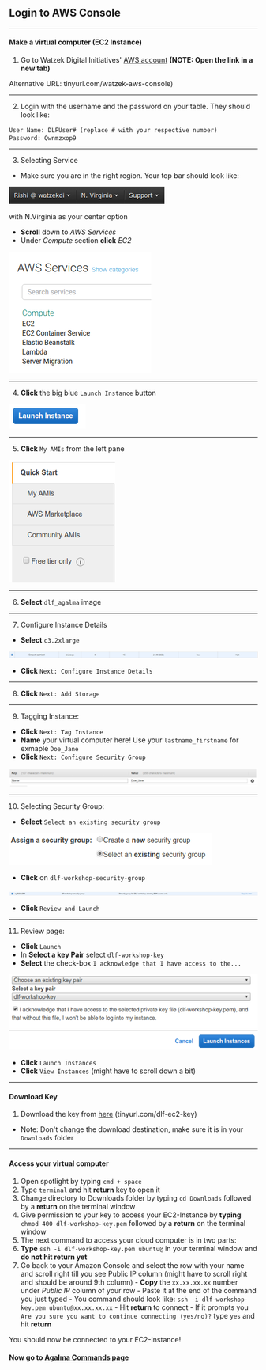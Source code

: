 ## Login to AWS Console

---

#### Make a virtual computer (EC2 Instance)

1. Go to Watzek Digital Initiatives' <a href="https://watzekdi.signin.aws.amazon.com/console" target="\_blank">AWS account</a> **(NOTE: Open the link in a new tab)**

  Alternative URL: tinyurl.com/watzek-aws-console)

  ---

2. Login with the username and the password on your table. They should look like:
  ```
  User Name: DLFUser# (replace # with your respective number)
  Password: Qwnmzxop9
  ```

  ---

3. Selecting Service
  - Make sure you are in the right region. Your top bar should look like:

  ![navbar](https://github.com/WatzekDigitalInitiatives/DLF-Workshop/blob/master/images/navbar.png)

  with N.Virginia as your center option
  - **Scroll** down to *AWS Services*
  - Under *Compute* section **click** *EC2*

  ![EC2](https://github.com/WatzekDigitalInitiatives/DLF-Workshop/blob/master/images/select-ec2.png)

  ---

4. **Click** the big blue `Launch Instance` button

  ![Launch](https://github.com/WatzekDigitalInitiatives/DLF-Workshop/blob/master/images/launch_instance.png)

  ---

5. **Click** `My AMIs` from the left pane

  ![Select AMI](https://github.com/WatzekDigitalInitiatives/DLF-Workshop/blob/master/images/select_ami.png)

  ---

6. **Select** `dlf_agalma` image

  <!-- slect agalma image -->

  ---

7. Configure Instance Details
  - **Select** `c3.2xlarge`

  ![Use c3.2xlarge](https://github.com/WatzekDigitalInitiatives/DLF-Workshop/blob/master/images/c32xlarge.png)

  - **Click** `Next: Configure Instance Details`

  ---

8. **Click** `Next: Add Storage`

  ---

9. Tagging Instance:
  - **Click** `Next: Tag Instance`
  - **Name** your virtual computer here! Use your `lastname_firstname` for exmaple `Doe_Jane`  
  - **Click** `Next: Configure Security Group`

  ![Tag](https://github.com/WatzekDigitalInitiatives/DLF-Workshop/blob/master/images/tag.png)

  ---

10. Selecting Security Group:
  - **Select** `Select an existing security group`

  ![User Existing SG](https://github.com/WatzekDigitalInitiatives/DLF-Workshop/blob/master/images/select_existing_sg.png)

  - **Click** on `dlf-workshop-security-group`

  ![Select dlf workshop SG](https://github.com/WatzekDigitalInitiatives/DLF-Workshop/blob/master/images/sg.png)

  - **Click** `Review and Launch`

  ---

11. Review page:
  - **Click** `Launch`
  - In **Select a key Pair** select `dlf-workshop-key`
  - **Select** the check-box `I acknowledge that I have access to the...`

  ![Key](https://github.com/WatzekDigitalInitiatives/DLF-Workshop/blob/master/images/key.png)

  - **Click** `Launch Instances`
  - **Click** `View Instances` (might have to scroll down a bit)

---

#### Download Key

1. Download the key from <a href="http://tinyurl.com/dlf-ec2-key" target="\_blank">here</a> (tinyurl.com/dlf-ec2-key)
  - Note: Don't change the download destination, make sure it is in your `Downloads` folder

---

#### Access your virtual computer

1. Open spotlight by typing `cmd + space`
2. Type `terminal` and hit **return** key to open it
3. Change directory to Downloads folder by typing `cd Downloads` followed by a **return** on the terminal window
4. Give permission to your key to access your EC2-Instance by **typing** `chmod 400 dlf-workshop-key.pem` followed by a **return** on the terminal window
6. The next command to access your cloud computer is in two parts:
  1. **Type** `ssh -i dlf-workshop-key.pem ubuntu@` in your terminal window and **do not hit return yet**
  2. Go back to your Amazon Console and select the row with your name and scroll right till you see Public IP column (might have to scroll right and should be around 9th column)
    - **Copy** the `xx.xx.xx.xx` number under *Public IP* column of your row
    - Paste it at the end of the command you just typed
    - You command should look like: `ssh -i dlf-workshop-key.pem ubuntu@xx.xx.xx.xx`
    - Hit **return** to connect
    - If it prompts you `Are you sure you want to continue connecting (yes/no)?` type `yes` and hit **return**

You should now be connected to your EC2-Instance!

#### Now go to [Agalma Commands page](https://github.com/WatzekDigitalInitiatives/DLF-Workshop/blob/master/Aglama-commands.md)
